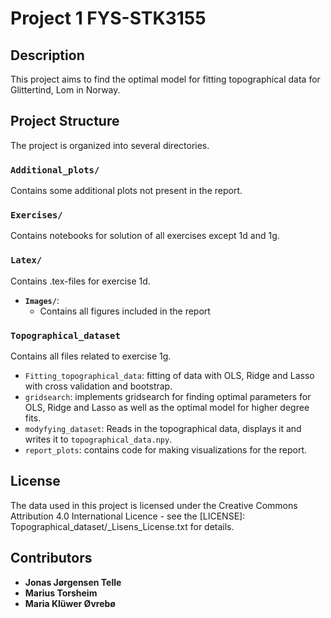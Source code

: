 # Project 1 FYS-STK3155

## Description
This project aims to find the optimal model for fitting topographical data for Glittertind, Lom in Norway.

## Project Structure
The project is organized into several directories.

### `Additional_plots/`
Contains some additional plots not present in the report.

### `Exercises/`
Contains notebooks for solution of all exercises except 1d and 1g.

### `Latex/`
Contains .tex-files for exercise 1d.

- **`Images/`**:
  - Contains all figures included in the report
 
### `Topographical_dataset`

Contains all files related to exercise 1g. 
- `Fitting_topographical_data`: fitting of data with OLS, Ridge and Lasso with cross validation and bootstrap.
- `gridsearch`: implements gridsearch for finding optimal parameters for OLS, Ridge and Lasso as well as the optimal model for higher degree fits.
- `modyfying_dataset`: Reads in the topographical data, displays it and writes it to `topographical_data.npy`.
- `report_plots`: contains code for making visualizations for the report.

## License

The data used in this project is licensed under the Creative Commons Attribution 4.0 International Licence - see the [LICENSE]: Topographical_dataset/_Lisens_License.txt for details.

## Contributors
- **Jonas Jørgensen Telle**
- **Marius Torsheim**
- **Maria Klüwer Øvrebø**
